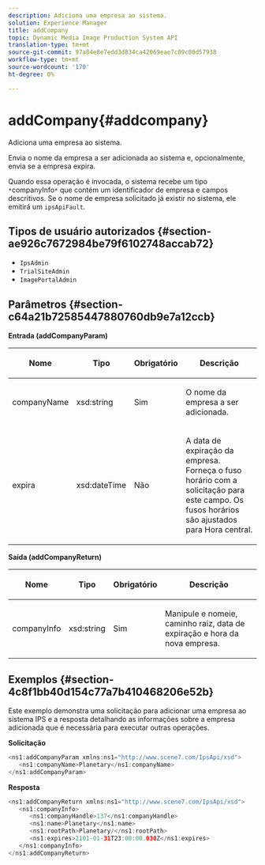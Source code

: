 ```yaml
---
description: Adiciona uma empresa ao sistema.
solution: Experience Manager
title: addCompany
topic: Dynamic Media Image Production System API
translation-type: tm+mt
source-git-commit: 97a84e8e7edd3d834ca42069eae7c09c00d57938
workflow-type: tm+mt
source-wordcount: '170'
ht-degree: 0%

---
```



# addCompany{#addcompany}

Adiciona uma empresa ao sistema.

Envia o nome da empresa a ser adicionada ao sistema e, opcionalmente, envia se a empresa expira.

Quando essa operação é invocada, o sistema recebe um tipo `*`companyInfo`*` que contém um identificador de empresa e campos descritivos. Se o nome de empresa solicitado já existir no sistema, ele emitirá um `ipsApiFault`.

## Tipos de usuário autorizados {#section-ae926c7672984be79f6102748accab72}

* `IpsAdmin`
* `TrialSiteAdmin`
* `ImagePortalAdmin`

## Parâmetros {#section-c64a21b72585447880760db9e7a12ccb}

**Entrada (addCompanyParam)**

<table id="table_AA915BAD2E8E4A1B9719725994309CE8"> 
 <thead> 
  <tr> 
   <th colname="col1" class="entry"> <p>Nome </p> </th> 
   <th colname="col2" class="entry"> <p>Tipo </p> </th> 
   <th colname="col3" class="entry"> <p>Obrigatório </p> </th> 
   <th colname="col4" class="entry"> <p>Descrição </p> </th> 
  </tr> 
 </thead>
 <tbody> 
  <tr> 
   <td colname="col1"> <p><span class="codeph"> <span class="varname"> companyName</span> </span> </p> </td> 
   <td colname="col2"> <p><span class="codeph"> xsd:string</span> </p> </td> 
   <td colname="col3"> <p>Sim </p> </td> 
   <td colname="col4"> <p>O nome da empresa a ser adicionada. </p> </td> 
  </tr> 
  <tr> 
   <td colname="col1"> <p><span class="codeph"> <span class="varname"> expira</span> </span> </p> </td> 
   <td colname="col2"> <p><span class="codeph"> xsd:dateTime</span> </p> </td> 
   <td colname="col3"> <p>Não </p> </td> 
   <td colname="col4"> <p>A data de expiração da empresa. Forneça o fuso horário com a solicitação para este campo. Os fusos horários são ajustados para Hora central. </p> </td> 
  </tr> 
 </tbody> 
</table>

**Saída (addCompanyReturn)**

<table id="table_89EBAC0E0FB34793BD843837BB02B518"> 
 <thead> 
  <tr> 
   <th colname="col1" class="entry"> <p>Nome </p> </th> 
   <th colname="col2" class="entry"> <p>Tipo </p> </th> 
   <th colname="col3" class="entry"> <p>Obrigatório </p> </th> 
   <th colname="col4" class="entry"> <p>Descrição </p> </th> 
  </tr> 
 </thead>
 <tbody> 
  <tr> 
   <td colname="col1"> <p><span class="codeph"> <span class="varname"> companyInfo</span> </span> </p> </td> 
   <td colname="col2"> <p><span class="codeph"> xsd:string</span> </p> </td> 
   <td colname="col3"> <p>Sim </p> </td> 
   <td colname="col4"> <p>Manipule e nomeie, caminho raiz, data de expiração e hora da nova empresa. </p> </td> 
  </tr> 
 </tbody> 
</table>

## Exemplos {#section-4c8f1bb40d154c77a7b410468206e52b}

Este exemplo demonstra uma solicitação para adicionar uma empresa ao sistema IPS e a resposta detalhando as informações sobre a empresa adicionada que é necessária para executar outras operações.

**Solicitação**

```java
<ns1:addCompanyParam xmlns:ns1="http://www.scene7.com/IpsApi/xsd">
   <ns1:companyName>Planetary</ns1:companyName>
</ns1:addCompanyParam>
```

**Resposta**

```java
<ns1:addCompanyReturn xmlns:ns1="http://www.scene7.com/IpsApi/xsd">
   <ns1:companyInfo>
      <ns1:companyHandle>137</ns1:companyHandle>
      <ns1:name>Planetary</ns1:name>
      <ns1:rootPath>Planetary/</ns1:rootPath>
      <ns1:expires>2101-01-31T23:00:00.030Z</ns1:expires>
   </ns1:companyInfo>
</ns1:addCompanyReturn>
```

